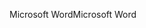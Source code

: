 <span data-ttu-id="6fd7b-101">Microsoft Word</span><span class="sxs-lookup"><span data-stu-id="6fd7b-101">Microsoft Word</span></span>